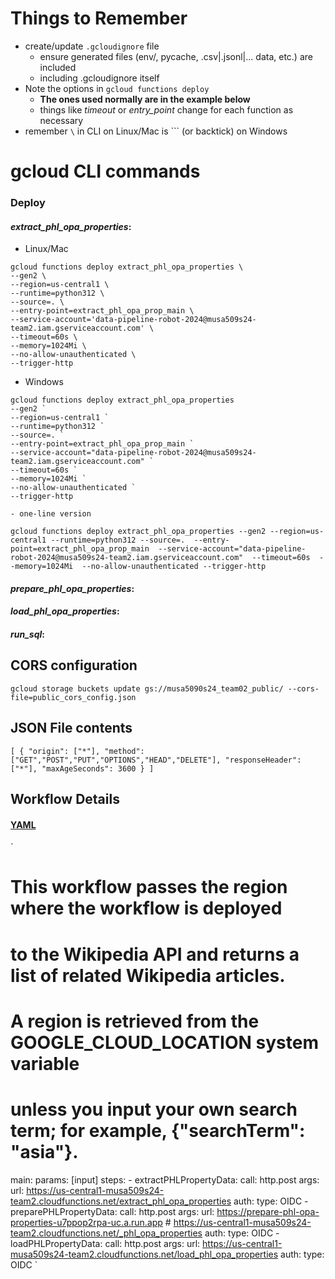 # Things to Remember

* create/update `.gcloudignore` file
	- ensure generated files (env/, pycache, .csv|.jsonl|... data, etc.) are included
	- including .gcloudignore itself
* Note the options in `gcloud functions deploy`
	- **The ones used normally are in the example below**
	- things like *timeout* or *entry_point* change for each function as necessary
* remember `\` in CLI on Linux/Mac is ``` (or backtick) on Windows

# gcloud CLI commands

### **Deploy**

#### *extract_phl_opa_properties*:
- Linux/Mac
```shell
gcloud functions deploy extract_phl_opa_properties \
--gen2 \
--region=us-central1 \
--runtime=python312 \
--source=. \
--entry-point=extract_phl_opa_prop_main \
--service-account='data-pipeline-robot-2024@musa509s24-team2.iam.gserviceaccount.com' \
--timeout=60s \
--memory=1024Mi \
--no-allow-unauthenticated \
--trigger-http
```

- Windows
```shell
gcloud functions deploy extract_phl_opa_properties 
--gen2 `
--region=us-central1 `
--runtime=python312 `
--source=. `
--entry-point=extract_phl_opa_prop_main `
--service-account="data-pipeline-robot-2024@musa509s24-team2.iam.gserviceaccount.com" `
--timeout=60s `
--memory=1024Mi `
--no-allow-unauthenticated `
--trigger-http
```

	- one-line version
```shell
gcloud functions deploy extract_phl_opa_properties --gen2 --region=us-central1 --runtime=python312 --source=.  --entry-point=extract_phl_opa_prop_main  --service-account="data-pipeline-robot-2024@musa509s24-team2.iam.gserviceaccount.com"  --timeout=60s  --memory=1024Mi  --no-allow-unauthenticated --trigger-http
```

#### *prepare_phl_opa_properties*:

#### *load_phl_opa_properties*:

#### *run_sql*:

## CORS configuration

`gcloud storage buckets update gs://musa5090s24_team02_public/ --cors-file=public_cors_config.json`

## JSON File contents

`
[
    {
      "origin": ["*"],
      "method": ["GET","POST","PUT","OPTIONS","HEAD","DELETE"],
      "responseHeader": ["*"],
      "maxAgeSeconds": 3600
    }
]
`

## Workflow Details

#### <ins>YAML</ins>
`
#
# This workflow passes the region where the workflow is deployed
# to the Wikipedia API and returns a list of related Wikipedia articles.
# A region is retrieved from the GOOGLE_CLOUD_LOCATION system variable
# unless you input your own search term; for example, {"searchTerm": "asia"}.
main:
    params: [input]
    steps:
    - extractPHLPropertyData:
        call: http.post
        args:
            url: https://us-central1-musa509s24-team2.cloudfunctions.net/extract_phl_opa_properties
            auth:
                type: OIDC
    - preparePHLPropertyData:
        call: http.post
        args:
            url: https://prepare-phl-opa-properties-u7ppop2rpa-uc.a.run.app # https://us-central1-musa509s24-team2.cloudfunctions.net/_phl_opa_properties
            auth:
                type: OIDC
    - loadPHLPropertyData:
        call: http.post
        args:
            url: https://us-central1-musa509s24-team2.cloudfunctions.net/load_phl_opa_properties
            auth:
                type: OIDC
`